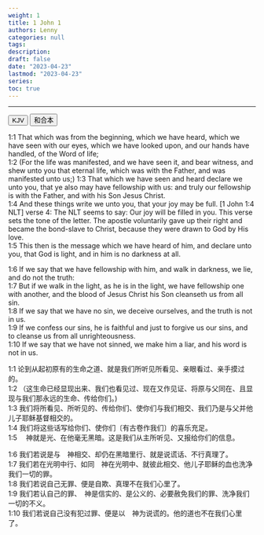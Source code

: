 ```yaml
---
weight: 1
title: 1 John 1
authors: Lenny
categories: null
tags: 
description: 
draft: false
date: "2023-04-23"
lastmod: "2023-04-23"
series:
toc: true
---
```



<!--more-->
---

<!-- Tab links -->
<div class="tab">
  <button class="tablinks active" onclick="tablabel(event, 'english')">KJV</button>
  <button class="tablinks" onclick="tablabel(event, 'chinese')">和合本</button>
  
</div>

<!-- Tab content -->
<div id="english" class="tabcontent" style="display:block">

1:1 That which was from the beginning, which we have heard, which we have seen with our eyes, which we have looked upon, and our hands have handled, of the Word of life;  
1:2 (For the life was manifested, and we have seen it, and bear witness, and shew unto you that eternal life, which was with the Father, and was manifested unto us;)
1:3 That which we have seen and heard declare we unto you, that ye also may have fellowship with us: and truly our fellowship is with the Father, and with his Son Jesus Christ.  
1:4 And these things write we unto you, that your joy may be full. [1 John 1:4 NLT] <a class ="marginnote">verse 4: The NLT seems to say: Our joy will be filled in you.  This verse sets the tone of the letter.  The apostle voluntarily gave up their right and became the bond-slave to Christ, because they were drawn to God by His love.</a>  
1:5 This then is the message which we have heard of him, and declare unto you, that God is light, and in him is no darkness at all.  

1:6 If we say that we have fellowship with him, and walk in darkness, we lie, and do not the truth:  
1:7 But if we walk in the light, as he is in the light, we have fellowship one with another, and the blood of Jesus Christ his Son cleanseth us from all sin.  
1:8 If we say that we have no sin, we deceive ourselves, and the truth is not in us.  
1:9 If we confess our sins, he is faithful and just to forgive us our sins, and to cleanse us from all unrighteousness.  
1:10 If we say that we have not sinned, we make him a liar, and his word is not in us.  
</div>

<div id="chinese" class="tabcontent">

1:1 论到从起初原有的生命之道、就是我们所听见所看见、亲眼看过、亲手摸过的。  
1:2 （这生命已经显现出来、我们也看见过、现在又作见证、将原与父同在、且显现与我们那永远的生命、传给你们。)  
1:3 我们将所看见、所听见的、传给你们、使你们与我们相交、我们乃是与父并他儿子耶稣基督相交的。  
1:4 我们将这些话写给你们、使你们〔有古卷作我们〕的喜乐充足。  
1:5 　神就是光、在他毫无黑暗。这是我们从主所听见、又报给你们的信息。  

1:6 我们若说是与　神相交、却仍在黑暗里行、就是说谎话、不行真理了。  
1:7 我们若在光明中行、如同　神在光明中、就彼此相交、他儿子耶稣的血也洗净我们一切的罪。  
1:8 我们若说自己无罪、便是自欺、真理不在我们心里了。  
1:9 我们若认自己的罪、　神是信实的、是公义的、必要赦免我们的罪、洗净我们一切的不义。  
1:10 我们若说自己没有犯过罪、便是以　神为说谎的。他的道也不在我们心里了。  
</div>